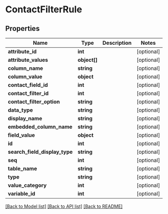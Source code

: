 # ContactFilterRule

## Properties
Name | Type | Description | Notes
------------ | ------------- | ------------- | -------------
**attribute_id** | **int** |  | [optional] 
**attribute_values** | **object[]** |  | [optional] 
**column_name** | **string** |  | [optional] 
**column_value** | **object** |  | [optional] 
**contact_field_id** | **int** |  | [optional] 
**contact_filter_id** | **int** |  | [optional] 
**contact_filter_option** | **string** |  | [optional] 
**data_type** | **string** |  | [optional] 
**display_name** | **string** |  | [optional] 
**embedded_column_name** | **string** |  | [optional] 
**field_value** | **object** |  | [optional] 
**id** | **int** |  | [optional] 
**search_field_display_type** | **string** |  | [optional] 
**seq** | **int** |  | [optional] 
**table_name** | **string** |  | [optional] 
**type** | **string** |  | [optional] 
**value_category** | **int** |  | [optional] 
**variable_id** | **int** |  | [optional] 

[[Back to Model list]](../README.md#documentation-for-models) [[Back to API list]](../README.md#documentation-for-api-endpoints) [[Back to README]](../README.md)


